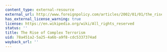 ```yaml
---
content_type: external-resource
external_url: http://www.foreignpolicy.com/articles/2002/01/01/the_rise_of_complex_terrorism
has_external_license_warning: true
license: https://en.wikipedia.org/wiki/All_rights_reserved
status: ''
title: The Rise of Complex Terrorism
uid: 78a451a2-5a25-4a6b-a9f8-cdc5337374ad
wayback_url: ''
---
```

